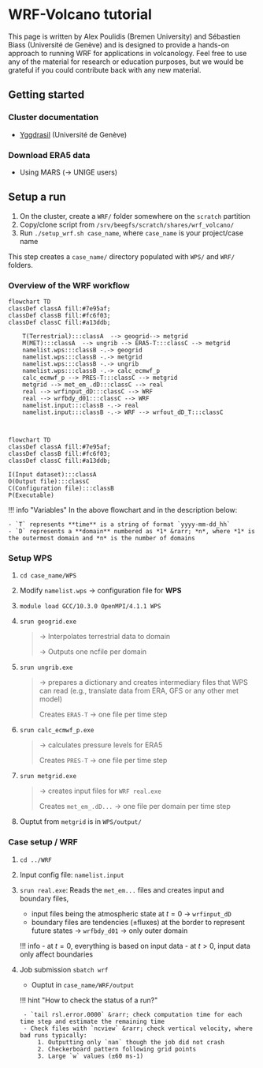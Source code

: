# WRF-Volcano tutorial 

This page is written by Alex Poulidis (Bremen University) and Sébastien Biass (Université de Genève) and is designed to provide a hands-on approach to running WRF for applications in volcanology. Feel free to use any of the material for research or education purposes, but we would be grateful if you could contribute back with any new material.

## Getting started

### Cluster documentation

- [Yggdrasil](https://doc.eresearch.unige.ch/hpc/start) (Université de Genève)

### Download ERA5 data 

- Using MARS (&rarr; UNIGE users)

## Setup a run 

1. On the cluster, create a `WRF/` folder somewhere on the `scratch` partition
2. Copy/clone script from `/srv/beegfs/scratch/shares/wrf_volcano/`
3. Run `./setup_wrf.sh case_name`, where `case_name` is your project/case name

This step creates a `case_name/` directory populated with `WPS/` and `WRF/` folders.

### Overview of the WRF workflow


```mermaid
flowchart TD
classDef classA fill:#7e95af; 
classDef classB fill:#fc6f03;
classDef classC fill:#a13ddb;
 
    T(Terrestrial):::classA  --> geogrid--> metgrid 
    M(MET):::classA  --> ungrib --> ERA5-T:::classC --> metgrid 
    namelist.wps:::classB -.-> geogrid
    namelist.wps:::classB -.-> metgrid
    namelist.wps:::classB -.-> ungrib
    namelist.wps:::classB -.-> calc_ecmwf_p
    calc_ecmwf_p --> PRES-T:::classC --> metgrid
    metgrid --> met_em_.dD:::classC --> real 
    real --> wrfinput_dD:::classC --> WRF
    real --> wrfbdy_d01:::classC --> WRF
    namelist.input:::classB -.-> real
    namelist.input:::classB -.-> WRF --> wrfout_dD_T:::classC

     
``` 

```mermaid
flowchart TD
classDef classA fill:#7e95af; 
classDef classB fill:#fc6f03;
classDef classC fill:#a13ddb;

I(Input dataset):::classA
O(Output file):::classC
C(Configuration file):::classB
P(Executable)
```

!!! info "Variables"
    In the above flowchart and in the description below:

    - `T` represents **time** is a string of format `yyyy-mm-dd_hh`
    - `D` represents a **domain** numbered as *1* &rarr; *n*, where *1* is the outermost domain and *n* is the number of domains


### Setup WPS 

1. `cd case_name/WPS` 
2. Modify `namelist.wps` &rarr; configuration file for **WPS**
3. `module load GCC/10.3.0 OpenMPI/4.1.1 WPS`
4. `srun geogrid.exe`

    > &rarr; Interpolates terrestrial data to domain
    > 
    > &rarr; Outputs one ncfile per domain

5. `srun ungrib.exe`

    > &rarr; prepares a dictionary and creates intermediary files that WPS  can read (e.g., translate data from ERA, GFS or any other met model)
    >
    > Creates `ERA5-T` &rarr; one file per time step

6. `srun calc_ecmwf_p.exe` 
    
    > &rarr; calculates pressure levels for ERA5
    >
    > Creates `PRES-T` &rarr; one file per time step

7. `srun metgrid.exe`
    
    > &rarr; creates input files for `WRF real.exe` 
    > 
    > Creates `met_em_.dD...` &rarr; one file per domain per time step

8. Ouptut from `metgrid` is in `WPS/output/`

### Case setup / WRF 

1. `cd ../WRF`
2. Input config file: `namelist.input` 

3. `srun real.exe`: Reads the `met_em...` files and creates input and boundary files, 
    - input files being the atmospheric state at $t=0$ &rarr; `wrfinput_dD`
    - boundary files are tendencies (±fluxes) at the border to represent future states &rarr; `wrfbdy_d01` &rarr; only outer domain

    !!! info
        - at $t=0$, everything is based on input data 
        - at $t>0$, input data only affect boundaries

4. Job submission `sbatch wrf`
    - Ouptut in `case_name/WRF/output`

    !!! hint "How to check the status of a run?"

        - `tail rsl.error.0000` &rarr; check computation time for each time step and estimate the remaining time 
        - Check files with `ncview` &rarr; check vertical velocity, where bad runs typically:
            1. Outputting only `nan` though the job did not crash
            2. Checkerboard pattern following grid points 
            3. Large `w` values (±60 ms-1)
    
